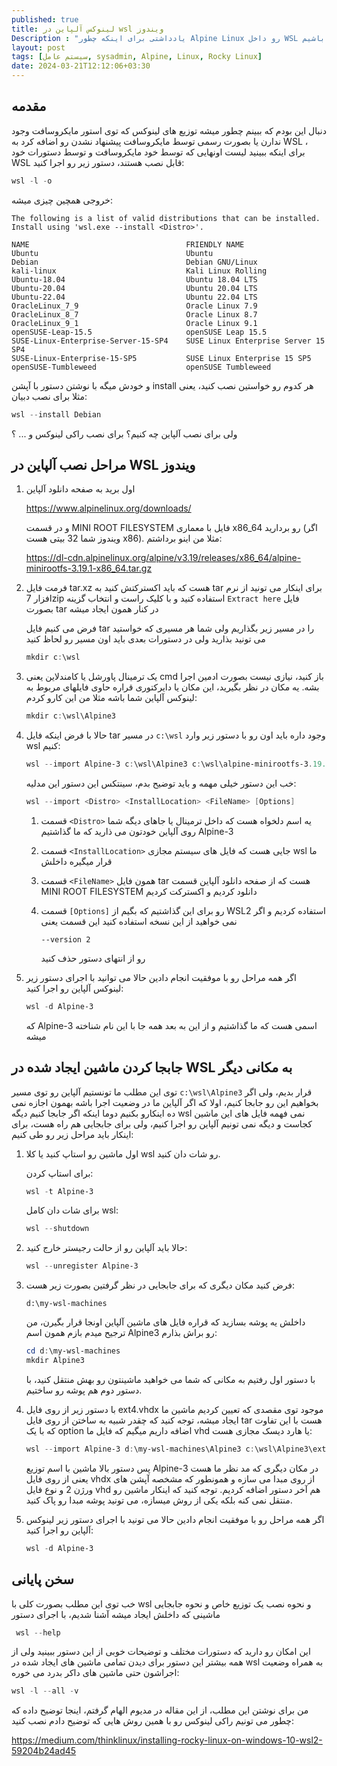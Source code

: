 ```yaml
---
published: true
title: لینوکس آلپاین در wsl ویندوز
Description : "یادداشتی برای اینکه چطور Alpine Linux رو داخل WSL ویندوز داشته باشیم"
layout: post
tags: [سیستم عامل, sysadmin, Alpine, Linux, Rocky Linux]
date: 2024-03-21T12:12:06+03:30
---
```


## مقدمه

دنبال این بودم که ببینم چطور میشه توزیع های لینوکس که توی استور مایکروسافت وجود ندارن یا بصورت رسمی توسط مایکروسافت پیشنهاد نشدن رو اضافه کرد به WSL ، برای اینکه ببینید لیست اونهایی که توسط خود مایکروسافت و توسط دستورات خود  WSL قابل نصب هستند، دستور زیر رو اجرا کنید:

```powershell
wsl -l -o
```



خروجی همچین چیزی میشه:

```
The following is a list of valid distributions that can be installed.
Install using 'wsl.exe --install <Distro>'.

NAME                                   FRIENDLY NAME
Ubuntu                                 Ubuntu
Debian                                 Debian GNU/Linux
kali-linux                             Kali Linux Rolling
Ubuntu-18.04                           Ubuntu 18.04 LTS
Ubuntu-20.04                           Ubuntu 20.04 LTS
Ubuntu-22.04                           Ubuntu 22.04 LTS
OracleLinux_7_9                        Oracle Linux 7.9
OracleLinux_8_7                        Oracle Linux 8.7
OracleLinux_9_1                        Oracle Linux 9.1
openSUSE-Leap-15.5                     openSUSE Leap 15.5
SUSE-Linux-Enterprise-Server-15-SP4    SUSE Linux Enterprise Server 15 SP4
SUSE-Linux-Enterprise-15-SP5           SUSE Linux Enterprise 15 SP5
openSUSE-Tumbleweed                    openSUSE Tumbleweed
```



و خودش میگه با نوشتن دستور با آپشن install هر کدوم رو خواستین نصب کنید، یعنی مثلا برای نصب دبیان:

```powershell
wsl --install Debian
```



ولی برای نصب آلپاین چه کنیم؟ برای نصب راکی لینوکس و ... ؟ 




## مراحل نصب آلپاین در WSL ویندوز



1. اول برید به صفحه دانلود آلپاین

   https://www.alpinelinux.org/downloads/

   و در قسمت MINI ROOT FILESYSTEM فایل با معماری x86_64 رو بردارید (اگر ویندوز شما 32 بیتی هست x86). مثلا من اینو برداشتم:

   https://dl-cdn.alpinelinux.org/alpine/v3.19/releases/x86_64/alpine-minirootfs-3.19.1-x86_64.tar.gz

2. فرمت فایل tar.xz هست که باید اکسترکتش کنید به tar برای اینکار می تونید از نرم افزار 7zip استفاده کنید و با کلیک راست و انتخاب گزینه `Extract here`  فایل بصورت tar در کنار همون ایجاد میشه

   فرض می کنیم فایل	 tar را در مسیر زیر بگذاریم ولی شما هر مسیری که خواستید می تونید بذارید ولی در دستورات بعدی باید اون مسیر رو لحاظ کنید

   ```powershell
   mkdir c:\wsl
   ```

3. یک ترمینال پاورشل یا کامندلاین یعنی cmd باز کنید، نیازی نیست بصورت ادمین اجرا بشه. یه مکان در نظر بگیرید، این مکان یا دایرکتوری قراره حاوی فایلهای مربوط به لینوکس آلپاین شما باشه مثلا من این کارو کردم:


   ```powershell
   mkdir c:\wsl\Alpine3
   ```


4. حالا با فرض اینکه فایل tar در مسیر `c:\wsl` وجود داره باید اون رو با دستور زیر وارد wsl کنیم:

   ```powershell
   wsl --import Alpine-3 c:\wsl\Alpine3 c:\wsl\alpine-minirootfs-3.19.1-x86_64.tar --version 2
   ```

   خب این دستور خیلی مهمه و باید توضیح بدم، سینتکس این دستور این مدلیه:

   ```powershell
   wsl --import <Distro> <InstallLocation> <FileName> [Options]
   ```

   1. قسمت `<Distro>` یه اسم دلخواه هست که داخل ترمینال یا جاهای دیگه شما روی آلپاین خودتون می ذارید که ما گذاشتیم Alpine-3
   2. قسمت `<InstallLocation>` جایی هست که فایل های سیستم مجازی wsl ما قرار میگیره داخلش
   3. قسمت `<FileName>` همون فایل tar هست که از صفحه دانلود آلپاین قسمت MINI ROOT FILESYSTEM دانلود کردیم و اکسترکت کردیم
   4. قسمت `[Options]` رو برای این گذاشتیم که بگیم از WSL2 استفاده کردیم و اگر نمی خواهید از این نسخه استفاده کنید این قسمت یعنی 
     
        ```plaintext
        --version 2
        ```
         رو از انتهای دستور حذف کنید

5. اگر همه مراحل رو با موفقیت انجام دادین حالا می توانید با اجرای دستور زیر لینوکس آلپاین رو اجرا کنید:

   ```powershell
   wsl -d Alpine-3
   ```

   که Alpine-3 اسمی هست که ما گذاشتیم و از این به بعد همه جا با این نام شناخته میشه



## جابجا کردن ماشین ایجاد شده در WSL به مکانی دیگر

توی این مطلب ما تونستیم آلپاین رو توی مسیر `c:\wsl\Alpine3` قرار بدیم، ولی اگر بخواهیم این رو جابجا کنیم، اولا که اگر آلپاین ما در وضعیت اجرا باشه بهمون اجازه نمی ده اینکارو بکنیم دوما اینکه اگر جابجا کنیم دیگه wsl نمی فهمه فایل های این ماشین کجاست و دیگه نمی تونیم آلپاین رو اجرا کنیم، ولی برای جابجایی هم راه هست، برای اینکار باید مراحل زیر رو طی کنیم:

1. اول ماشین رو استاپ کنید یا کلا wsl رو شات دان کنید.

   برای استاپ کردن:

   ```powershell
   wsl -t Alpine-3
   ```

   برای شات دان کامل wsl:

   ```powershell
   wsl --shutdown
   ```

2. حالا باید آلپاین رو از حالت رجیستر خارج کنید:

   ```powershell
   wsl --unregister Alpine-3
   ```

3. فرض کنید مکان دیگری که برای جابجایی در نظر گرفتین بصورت زیر هست:

   ```text
   d:\my-wsl-machines
   ```

   داخلش یه پوشه بسازید که قراره فایل های ماشین آلپاین اونجا قرار بگیرن، من ترجیح میدم بازم همون اسم Alpine3 رو براش بذارم:

   ```powershell
   cd d:\my-wsl-machines
   mkdir Alpine3
   ```

   با دستور اول رفتیم به مکانی که شما می خواهید ماشینتون رو بهش منتقل کنید، با دستور دوم هم پوشه رو ساختیم.

4. با دستور زیر از روی فایل ext4.vhdx موجود توی مقصدی که تعیین کردیم ماشین ما ایجاد میشه، توجه کنید که چقدر شبیه به ساختن از روی فایل tar هست با این تفاوت که با یک option اضافه داریم میگیم که فایل ما vhd یا هارد دیسک مجازی هست:

   ```powershell
   wsl --import Alpine-3 d:\my-wsl-machines\Alpine3 c:\wsl\Alpine3\ext4.vhdx --version 2 --vhd
   ```

   پس دستور بالا ماشین با اسم توزیع Alpine-3 در مکان دیگری که مد نظر ما هست یعنی از روی فایل vhdx از روی مبدا می سازه و همونطور که مشخصه آپشن های ورژن 2 و نوع فایل vhd هم آخر دستور اضافه کردیم. توجه کنید که اینکار ماشین رو منتقل نمی کنه بلکه یکی از روش میسازه، می تونید پوشه مبدا رو پاک کنید.

5. اگر همه مراحل رو با موفقیت انجام دادین حالا می تونید با اجرای دستور زیر لینوکس آلپاین رو اجرا کنید:

   ```powershell
   wsl -d Alpine-3
   ```

## سخن پایانی

خب توی این مطلب بصورت کلی با wsl و نحوه نصب یک توزیع خاص و نحوه جابجایی ماشینی که داخلش ایجاد میشه آشنا شدیم، با اجرای دستور

   ```powershell
    wsl --help
   ```
 این امکان رو دارید که دستورات مختلف و توضیحات خوبی از این دستور ببینید ولی از همه بیشتر این دستور برای  دیدن تمامی ماشین های ایجاد شده در wsl به همراه وضعیت اجراشون حتی ماشین های داکر بدرد می خوره:

```powershell
wsl -l --all -v
```

من برای نوشتن این مطلب، از این مقاله در مدیوم الهام گرفتم، اینجا توضیح داده که چطور می تونیم راکی لینوکس رو با همین روش هایی که توضیح دادم نصب کنید:

https://medium.com/thinklinux/installing-rocky-linux-on-windows-10-wsl2-59204b24ad45

